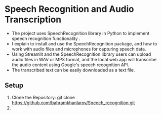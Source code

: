 # Speech Recognition and Audio Transcription 

- The project uses SpeechRecognition library in Python to implement speech recognition functionality . 
- I explain to install and use the SpeechRecognition package, and how to work with audio files and microphones for capturing speech data. 
- Using Streamlit and the SpeechRecognition library users can upload audio files in WAV or MP3 format, and the local web app will transcribe the audio content using Google's speech recognition API. 
- The transcribed text can be easily downloaded as a text file.

## Setup


1. Clone the Repository:    git clone https://github.com/bahramkhanlarov/Speech_recognition.git
2. 
